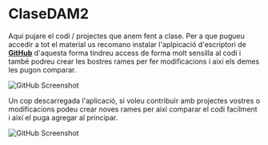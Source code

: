 # ClaseDAM2

Aquí pujare el codi / projectes que anem fent a clase. 
Per a que pugueu accedir a tot el material us recomano instalar l'aplpicació d'escriptori de [**GitHub**](https://desktop.github.com) d'aquesta forma tindreu access de forma molt sensilla al codi i també podreu crear les bostres rames per fer modificacions i així els demes les pugon comparar.

![GitHub Screenshot](http://i.imgur.com/GuPuEsd.png)

Un cop descarregada l'aplicació, si voleu contribuïr amb projectes vostres o modificacions podeu crear noves rames per així comparar el codi facilment i així el puga agregar al principar.

![GitHub Screenshot](http://i.imgur.com/oojdc1H.png)
